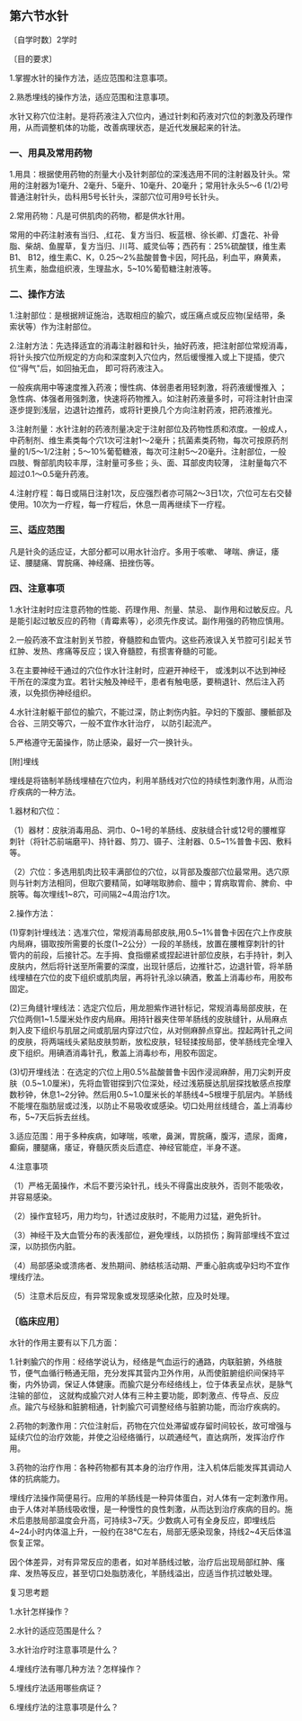## 第六节水针

〔自学时数〕2学时

〔目的要求〕

1.掌握水针的操作方法，适应范围和注意事项。

2.熟悉埋线的操作方法，适应范围和注意事项。

水针又称穴位注射。是将药液注入穴位内，通过针刺和药液对穴位的刺激及药理作用，从而调整机体的功能，改善病理状态，是近代发展起来的针法。

### 一、用具及常用药物

1.用具：根据使用药物的剂量大小及针刺部位的深浅选用不同的注射器及针头。常用的注射器为1毫升、2毫升、5毫升、10毫升、20毫升；常用针永头5〜6 (1/2)号普通注射针头，齿科用5号长针头，深部穴位可用9号长针头。

2.常用药物：凡是可供肌肉的药物，都是供水针用。

常用的中药注射液有当归、,红花、复方当归、板蓝根、徐长卿、灯盏花、补骨脂、柴胡、鱼腥草，复方当归、川芎、威灵仙等；西药有：25%硫酸镁，维生素B1、 B12，维生素C、K，0.25〜2%盐酸普鲁卡因，阿托品，利血平，麻黄素，抗生素，胎盘组织液，生理盐水，5~10%葡萄糖注射液等。

### 二、操作方法

1.注射部位：是根据辨证施治，选取相应的腧穴，或压痛点或反应物(呈结带，条索状等）作为注射部位。

2.注射方法：先选择适宜的消毒注射器和针头，抽好药液，把注射部位常规消毒，将针头按穴位所规定的方向和深度刺入穴位内，然后缓慢推入或上下提插，使穴位“得气"后，如回抽无血， 即可将药液注入。

一般疾病用中等速度推入药液；慢性病、体弱患者用轻刺激，将药液缓慢推入 ；急性病、体强者用强刺激，快速将药物推入。如注射药液量多时，可将注射针由深逐步提到浅层，边退针边推药，或将针更换几个方向注射药液，把药液推光。

3.注射剂量：水针注射的药液剂量决定于注射部位及药物性质和浓度。一般成人，中药制剂、维生素类每个穴1次可注射1〜2毫升；抗菌素类药物，每次可按原药剂量的1/5〜1/2注射；5〜10%葡萄糖液，每次可注射5〜20毫升。注射部位，一般四肢、臀部肌肉较丰厚，注射量可多些；头、面、耳部皮肉较薄， 注射量每穴不超过0.1〜0.5毫升药液。

4.注射疗程：每日或隔日注射1次，反应强烈者亦可隔2〜3日1次，穴位可左右交替使用。10次为一疗程，每一疗程后，休息一周再继续下一疗程。

### 三、适应范围

凡是针灸的适应证，大部分都可以用水针治疗。多用于咳嗽、 哮喘、痹证，痿证、腰腿痛、胃脘痛、神经痛、扭挫伤等。

### 四、注意事项

1.水针注射时应注意药物的性能、药理作用、剂量、禁忌、 副作用和过敏反应。凡是能引起过敏反应的药物（青霉素等），必须先作皮试。副作用强的药物应慎用。

2.一般药液不宜注射到关节腔，脊髓腔和血管内。这些药液误入关节腔可引起关节红肿、发热、疼痛等反应；误入脊髓腔，有掼害脊髓的可能。

3.在主要神经干通过的穴位作水针注射时，应避开神经干， 或浅刺以不达到神经干所在的深度为宜。若针尖触及神经干，患者有触电感，要稍退针、然后注入药液，以免损伤神经组织。

4.水针注射躯干部位的腧穴，不能过深，防止刺伤内脏。孕妇的下腹部、腰骶部及合谷、三阴交等穴，一般不宜作水针治疗， 以防引起流产。

5.严格遵守无菌操作，防止感染，最好一穴一换针头。

[附]埋线

埋线是将铬制羊肠线埋植在穴位内，利用羊肠线对穴位的持续性刺激作用，从而治疗疾病的一种方法。

1.器材和穴位：

（1）器材：皮肤消毒用品、洞巾、0~1号的羊肠线、皮肤缝合针或12号的腰椎穿刺针（将针芯前端磨平)、持针器、剪刀、镊子、注射器、0.5~1%普鲁卡因、敷料等。

（2）穴位：多选用肌肉比较丰满部位的穴位，以背部及腹部穴位最常用。选穴原则与针刺方法相同，但取穴要精简，如哮喘取肺俞、膻中；胃病取胃俞、脾俞、中脘等。每次埋线1~8穴，可间隔2~4周治疗1次。

2.操作方法：

(1)穿刺针埋线法：选准穴位，常规消毒局部皮肤,用0.5~1%普鲁卡因在穴上作皮肤内局麻，镊取按所需要的长度(1~2公分）一段的羊肠线，放置在腰椎穿刺针的针管内的前段，后接针芯。左手拇、食指绷紧或捏起进针部位皮肤，右手持针，刺入皮肤内，然后将针送至所需要的深度，出现针感后，边推针芯，边退针管，将羊肠线埋植在穴位的皮下组织或肌肉层，再将针孔涂以碘酒，敷盖上消毒纱布，用胶布固定。

(2)三角缝针埋线法：选定穴位后，用龙胆紫作进针标记，常规消毒局部皮肤，在穴位两侧1~1.5厘米处作皮内局麻。用持针器夹住带羊肠线的皮肤缝针，从局麻点刺入皮下组织与肌层之间或肌层内穿过穴位，从对侧麻醉点穿出。捏起两针孔之间的皮肤，将两端线头紧贴皮肤剪断，放松皮肤，轻轻揉按局部，使羊肠线完全埋入皮下组织。用碘酒消毒针孔，敷盖上消毒纱布，用胶布固定。

(3)切开埋线法：在选定的穴位上用0.5%盐酸普鲁卡因作浸润麻醉，用刀尖刺开皮肤（0.5~1.0厘米)，先将血管钳探到穴位深处，经过浅筋膜达肌层探找敏感点按摩数秒钟，休息1~2分钟。然后用0.5~1.0厘米长的羊肠线4~5根埋于肌层内。羊肠线不能埋在脂肪层或过浅，以防止不易吸收或感染。切口处用丝线缝合，盖上消毒纱布，5~7天后拆去丝线。

3.适应范围：用于多种疾病，如哮喘，咳嗽，鼻渊，胃脘痛，腹泻，遗尿，面瘫，癫痫，腰腿痛，痿证，脊髓灰质炎后遗症、神经官能症，半身不遂。

4.注意事项

（1）严格无菌操作，术后不要污染针孔，线头不得露出皮肤外，否则不能吸收，并容易感染。

（2）操作宜轻巧，用力均匀，针透过皮肤时，不能用力过猛，避免折针。

（3）神经干及大血管分布的表浅部位，避免埋线，以防损伤；胸背部埋线不宜过深，以防损伤内脏。

（4）局部感染或溃疡者、发热期间、肺结核活动期、严重心脏病或孕妇均不宜作埋线疗法。

（5）注意术后反应，有异常现象或发现感染化脓，应及时处理。

### 〔临床应用〕

水针的作用主要有以下几方面：

1.针剌腧穴的作用：经络学说认为，经络是气血运行的通路，内联脏腑，外络肢节，便气血循行畅通无阻，充分发挥其营内卫外作用，从而使脏腑组织间保持平衡，内外协调，保证人体健康。而腧穴是分布经络线上，位于体表呈点状，是脉气注输的部位， 这就构成腧穴对人体有三种主要功能，即刺激点、传导点、反应点。踰穴与经脉和脏腑相通，针刺腧穴可调整经络与脏腑功能，而治疗疾病的。

2.药物的刺激作用：穴位注射后，药物在穴位处滞留或存留时间较长，故可增强与延续穴位的治疗效能，并使之沿经络循行，以疏通经气，直达病所，发挥治疗作用。

3.药物的治疗作用：各种药物都有其本身的治疗作用，注入机体后能发挥其调动人体的抗病能力。

埋线疗法操作简便易行。应用的羊肠线是一种异体蛋白，对人体有一定刺激作用。由于人体对羊肠线吸收慢，是一种慢性的良性刺激，从而达到治疗疾病的目的。施术后患肢局部温度会升高，可持续3~7天。少数病人可有全身反应，即埋线后4~24小时内体温上升，一般约在38℃左右，局部无感染现象，持线2~4天后体温恢复正常。

因个体差异，对有异常反应的患者，如对羊肠线过敏，治疗后出现局部红肿、瘙痒、发热等反应，甚至切口处脂肪液化，羊肠线溢出，应适当作抗过敏处理。

复习思考题

1.水针怎样操作？

2.水针的适应范围是什么？

3.水针治疗时注意事项是什么？

4.埋线疗法有哪几种方法？怎样操作？

5.埋线疗法适用哪些病证？

6.埋线疗法的注意事项是什么？
